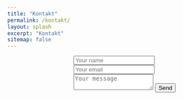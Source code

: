 ```yaml
---
title: "Kontakt"
permalink: /kontakt/
layout: splash
excerpt: "Kontakt"
sitemap: false
---
```

<style>
 td {
    vertical-align: middle;
}
</style>

<div style="margin-left:30%; margin-right:10%; text-align: justify">
<form id="contactform" method="POST" style="width:300px">
    <input type="text" name="name" placeholder="Your name">
    <input type="email" name="_replyto" placeholder="Your email">
    <input type="hidden" name="_subject" value="Website contact" />
    <textarea name="message" placeholder="Your message"></textarea>
    <input type="text" name="_gotcha" style="display:none" />
    <input type="submit" value="Send">
</form>
</div>
<script>
    var contactform =  document.getElementById('contactform');
    contactform.setAttribute('action', '//formspree.io/' + 'tobias.johannink' + '@' + 'gmx' + '.' + 'de');
</script>
